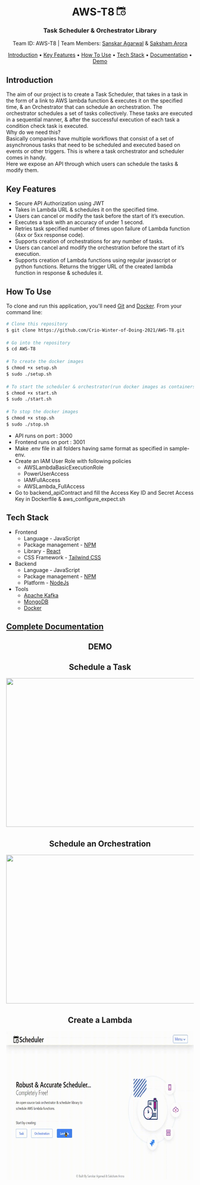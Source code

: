 <h1 align="center">
AWS-T8 <svg xmlns="http://www.w3.org/2000/svg" width="30" height="28" viewBox="0 0 30 21"><path d="M17 3v-2c0-.552.447-1 1-1s1 .448 1 1v2c0 .552-.447 1-1 1s-1-.448-1-1zm-12 1c.553 0 1-.448 1-1v-2c0-.552-.447-1-1-1-.553 0-1 .448-1 1v2c0 .552.447 1 1 1zm13 13v-3h-1v4h3v-1h-2zm-5 .5c0 2.481 2.019 4.5 4.5 4.5s4.5-2.019 4.5-4.5-2.019-4.5-4.5-4.5-4.5 2.019-4.5 4.5zm11 0c0 3.59-2.91 6.5-6.5 6.5s-6.5-2.91-6.5-6.5 2.91-6.5 6.5-6.5 6.5 2.91 6.5 6.5zm-14.237 3.5h-7.763v-13h19v1.763c.727.33 1.399.757 2 1.268v-9.031h-3v1c0 1.316-1.278 2.339-2.658 1.894-.831-.268-1.342-1.111-1.342-1.984v-.91h-9v1c0 1.316-1.278 2.339-2.658 1.894-.831-.268-1.342-1.111-1.342-1.984v-.91h-3v21h11.031c-.511-.601-.938-1.273-1.268-2z"/></svg>
</h1>

<h3 align="center">Task Scheduler & Orchestrator Library</h3>
<p align="center">Team ID: AWS-T8 | Team Members: <a href="https://github.com/Sanskar31" target="_blank">Sanskar Agarwal</a> &amp; <a href="https://github.com/saksham20189575" target="_blank">Saksham Arora</a></p>

<p align="center">
  <a href="#introduction">Introduction</a> •
  <a href="#key-features">Key Features</a> •
  <a href="#how-to-use">How To Use</a> •
  <a href="#tech-stack">Tech Stack</a> •
  <a href="#complete-documentation">Documentation</a> •
  <a href="#demo">Demo</a>
</p>

## Introduction

The aim of our project is to create a Task Scheduler, that takes in a task in the form of a link to AWS lambda function & executes it on the specified time, & an Orchestrator that can schedule an orchestration. The orchestrator schedules a set of tasks collectively. These tasks are executed in a sequential manner, & after the successful execution of each task a condition check task is executed.
<br/>
Why do we need this? <br/>
Basically companies have multiple workflows that consist of a set of asynchronous tasks that need to be scheduled and executed based on events or other triggers. This is where a task orchestrator and scheduler comes in handy. <br/>
Here we expose an API through which users can schedule the tasks & modify them.

## Key Features

- Secure API Authorization using JWT
- Takes in Lambda URL & schedules it on the specified time.
- Users can cancel or modify the task before the start of it’s execution.
- Executes a task with an accuracy of under 1 second.
- Retries task specified number of times upon failure of Lambda function (4xx or 5xx response code).
- Supports creation of orchestrations for any number of tasks.
- Users can cancel and modify the orchestration before the start of it’s execution.
- Supports creation of Lambda functions using regular javascript or python functions. Returns the trigger URL of the created lambda function in response & schedules it.

## How To Use

To clone and run this application, you'll need [Git](https://git-scm.com) and [Docker](https://www.docker.com/products/docker-desktop). From your command line:

```bash
# Clone this repository
$ git clone https://github.com/Crio-Winter-of-Doing-2021/AWS-T8.git

# Go into the repository
$ cd AWS-T8

# To create the docker images
$ chmod +x setup.sh
$ sudo ./setup.sh

# To start the scheduler & orchestrator(run docker images as containers)
$ chmod +x start.sh
$ sudo ./start.sh

# To stop the docker images
$ chmod +x stop.sh
$ sudo ./stop.sh
```

- API runs on port : 3000 <br>
- Frontend runs on port : 3001 <br>
- Make .env file in all folders having same format as specified in sample-env.
- Create an IAM User Role with following policies
  - AWSLambdaBasicExecutionRole
  - PowerUserAccess
  - IAMFullAccess
  - AWSLambda_FullAccess
- Go to backend_apiContract and fill the Access Key ID and Secret Access Key in Dockerfile & aws_configure_expect.sh

## Tech Stack

- Frontend
  - Language - JavaScript
  - Package management - [NPM](https://www.npmjs.com/)
  - Library - [React](https://reactjs.org/)
  - CSS Framework - [Tailwind CSS](https://tailwindcss.com/)
- Backend
  - Language - JavaScript
  - Package management - [NPM](https://www.npmjs.com/)
  - Platform - [NodeJs](https://nodejs.org/en/)
- Tools
  - [Apache Kafka](https://kafka.apache.org/)
  - [MongoDB](https://www.mongodb.com/)
  - [Docker](https://www.docker.com/)

## [Complete Documentation](https://docs.google.com/document/d/1Bhax3or9FEDsO5VVvSC2KEXrrg6DDOS7OGVB39NcO_Y/edit)

<div align="center">

## DEMO

## Schedule a Task

<img src="Demo/task.gif" width=708 height=400>

## Schedule an Orchestration

<img src="Demo/orchestrator.gif" width=708 height=400>

## Create a Lambda

<img src="Demo/lambda.gif" width=708 height=400>
</div>
